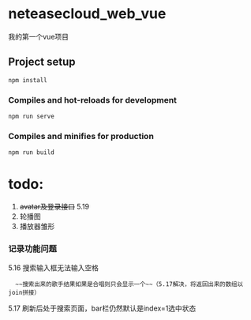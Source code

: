 # neteasecloud_web_vue

我的第一个vue项目

## Project setup
```
npm install
```

### Compiles and hot-reloads for development
```
npm run serve
```

### Compiles and minifies for production
```
npm run build
```

# todo:
1. ~~avatar及登录接口~~  5.19
2. 轮播图
3. 播放器雏形


### 记录功能问题
5.16  搜索输入框无法输入空格

      ~~搜索出来的歌手结果如果是合唱则只会显示一个~~（5.17解决，将返回出来的数组以join拼接）

5.17  刷新后处于搜索页面，bar栏仍然默认是index=1选中状态